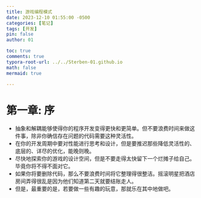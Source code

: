 ```yaml
---
title: 游戏编程模式
date: 2023-12-10 01:55:00 -0500
categories: [笔记]
tags: [开发]
pin: false
author: 01

toc: true
comments: true
typora-root-url: ../../Sterben-01.github.io
math: false
mermaid: true
  
---
```



# 第一章: 序

- 抽象和解耦能够使得你的程序开发变得更快和更简单。但不要浪费时间来做这件事，除非你确信存在问题的代码需要这种灵活性。
- 在你的开发周期中要对性能进行思考和设计，但是要推迟那些降低灵活性的、底层的、详尽的优化，能晚则晚。
- 尽快地探索你的游戏的设计空间，但是不要走得太快留下一个烂摊子给自己。毕竟你将不得不面对它。
- 如果你将要删除代码，那么不要浪费时间将它整理得很整洁。摇滚明星把酒店房间弄得很乱是因为他们知道第二天就要结账走人。
- 但是，最重要的是，若要做一些有趣的玩意，那就乐在其中地做吧。
